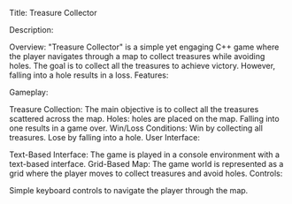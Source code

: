 Title: Treasure Collector

Description:

Overview: "Treasure Collector" is a simple yet engaging C++ game where the player navigates through a map to collect treasures while avoiding  holes. The goal is to collect all the treasures to achieve victory. However, falling into a hole results in a loss.
Features:

Gameplay:

Treasure Collection: The main objective is to collect all the treasures scattered across the map.
Holes: holes are placed on the map. Falling into one results in a game over.
Win/Loss Conditions: Win by collecting all treasures. Lose by falling into a hole.
User Interface:

Text-Based Interface: The game is played in a console environment with a text-based interface.
Grid-Based Map: The game world is represented as a grid where the player moves to collect treasures and avoid holes.
Controls:

Simple keyboard controls to navigate the player through the map.
